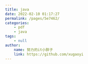 ```yaml
---
title: java
date: 2022-02-10 01:17:27
permalink: /pages/5e7462/
categories:
    - pdf
    - java
tags:
    - null
author:
    name: 努力的it小胖子
    link: https://github.com/xugaoyi
---
```

